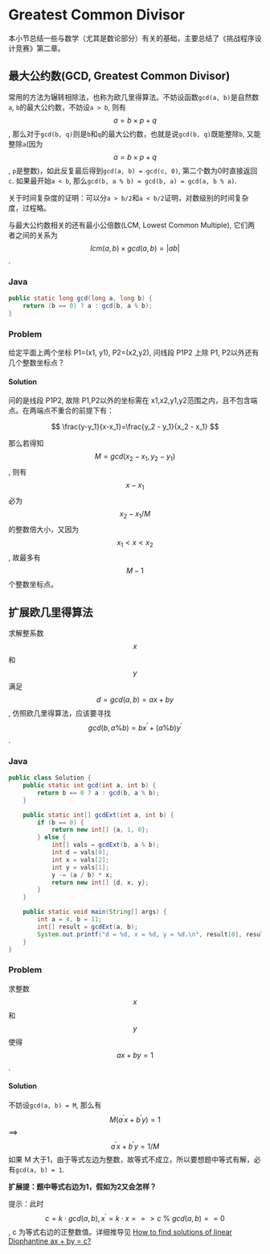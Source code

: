 # Greatest Common Divisor

本小节总结一些与数学（尤其是数论部分）有关的基础，主要总结了《挑战程序设计竞赛》第二章。

## 最大公约数\(GCD, Greatest Common Divisor\)

常用的方法为辗转相除法，也称为欧几里得算法。不妨设函数`gcd(a, b)`是自然数`a`, `b`的最大公约数，不妨设`a > b`, 则有 $$a = b \times p + q$$, 那么对于`gcd(b, q)`则是`b`和`q`的最大公约数，也就是说`gcd(b, q)`既能整除`b`, 又能整除`a`\(因为 $$a = b \times p + q$$, `p`是整数\)，如此反复最后得到`gcd(a, b) = gcd(c, 0)`, 第二个数为0时直接返回`c`. 如果最开始`a < b`, 那么`gcd(b, a % b) = gcd(b, a) = gcd(a, b % a)`.

关于时间复杂度的证明：可以分`a > b/2`和`a < b/2`证明，对数级别的时间复杂度，过程略。

与最大公约数相关的还有最小公倍数\(LCM, Lowest Common Multiple\), 它们两者之间的关系为 $$lcm(a, b) \times gcd(a, b) = |ab|$$.

### Java

```java
public static long gcd(long a, long b) {
    return (b == 0) ? a : gcd(b, a % b);
}
```

### Problem

给定平面上两个坐标 P1=\(x1, y1\), P2=\(x2,y2\), 问线段 P1P2 上除 P1, P2以外还有几个整数坐标点？

#### Solution

问的是线段 P1P2, 故除 P1,P2以外的坐标需在 x1,x2,y1,y2范围之内，且不包含端点。在两端点不重合的前提下有：

$$
\frac{y-y_1}{x-x_1}=\frac{y_2 - y_1}{x_2 - x_1}
$$

那么若得知 $$M = gcd(x_2 - x_1, y_2 - y_1)$$, 则有 $$x - x_1$$ 必为 $$x_2 - x_1 / M$$ 的整数倍大小，又因为 $$x_1 < x < x_2$$, 故最多有 $$M - 1$$个整数坐标点。

## 扩展欧几里得算法

求解整系数 $$x$$ 和 $$y$$ 满足 $$d = gcd(a, b) = ax + by$$, 仿照欧几里得算法，应该要寻找 $$gcd(b, a \% b) = bx^\prime + (a \% b)y^\prime$$.

### Java

```java
public class Solution {
    public static int gcd(int a, int b) {
        return b == 0 ? a : gcd(b, a % b);
    }

    public static int[] gcdExt(int a, int b) {
        if (b == 0) {
            return new int[] {a, 1, 0};
        } else {
            int[] vals = gcdExt(b, a % b);
            int d = vals[0];
            int x = vals[2];
            int y = vals[1];
            y -= (a / b) * x;
            return new int[] {d, x, y};
        }
    }

    public static void main(String[] args) {
        int a = 4, b = 11;
        int[] result = gcdExt(a, b);
        System.out.printf("d = %d, x = %d, y = %d.\n", result[0], result[1], result[2]);
    }
}
```

### Problem

求整数 $$x$$ 和 $$y$$ 使得 $$ax+by=1$$.

#### Solution

不妨设`gcd(a, b) = M`, 那么有 $$M(a^\prime x+b^\prime y)=1$$ ==&gt; $$a^\prime x+b^\prime y=1/M$$ 如果 M 大于1，由于等式左边为整数，故等式不成立，所以要想题中等式有解，必有`gcd(a, b) = 1`.

**扩展提：题中等式右边为1，假如为2又会怎样？**

提示：此时$$c = k \cdot gcd(a, b), x^\prime = k\cdot x ==> c\ \%\ gcd(a, b) == 0$$, c 为等式右边的正整数值。详细推导见 [How to find solutions of linear Diophantine ax + by = c?](http://math.stackexchange.com/questions/20717/how-to-find-solutions-of-linear-diophantine-ax-by-c)

